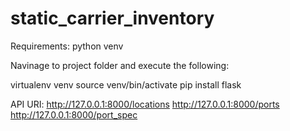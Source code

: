 # static_carrier_inventory

Requirements:
python
venv

Navinage to project folder and execute the following:

virtualenv venv
source venv/bin/activate
pip install flask

API URI:
http://127.0.0.1:8000/locations
http://127.0.0.1:8000/ports
http://127.0.0.1:8000/port_spec
